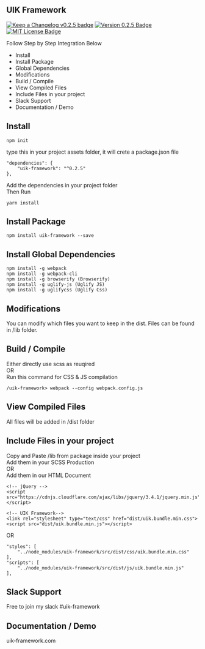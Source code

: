 ## UIK Framework

[![Keep a Changelog v0.2.5 badge][changelog-badge]][changelog]
[![Version 0.2.5 Badge][version-badge]][changelog]
[![MIT License Badge][license-badge]][license]

Follow Step by Step Integration Below

* Install
* Install Package
* Global Dependencies
* Modifications
* Build / Compile
* View Compiled Files
* Include Files in your project
* Slack Support
* Documentation / Demo

## Install

```render
npm init
```
type this in your project assets folder, it will crete a package.json file

```render
"dependencies": {
	"uik-framework": "^0.2.5"
},
```
Add the dependencies in your project folder<br/>
Then Run
```render
yarn install
```

## Install Package

```render
npm install uik-framework --save
```

## Install Global Dependencies

```render
npm install -g webpack
npm install -g webpack-cli
npm install -g browserify (Browserify)
npm install -g uglify-js (Uglify JS)
npm install -g uglifycss (Uglify Css)
```

## Modifications

You can modify which files you want to keep in the dist.
Files can be found in /lib folder.

## Build / Compile

Either directly use scss as reuqired <br />
OR <br />
Run this command for CSS & JS compilation <br />

```render
/uik-framework> webpack --config webpack.config.js
```

## View Compiled Files

All files will be added in /dist folder

## Include Files in your project

Copy and Paste /lib from package inside your project <br />
Add them in your SCSS Production <br />
OR <br />
Add them in our HTML Document

```render
<!-- jQuery -->
<script src="https://cdnjs.cloudflare.com/ajax/libs/jquery/3.4.1/jquery.min.js"></script>

<!-- UIK Framework-->
<link rel="stylesheet" type="text/css" href="dist/uik.bundle.min.css">
<script src="dist/uik.bundle.min.js"></script>
```
OR
```render
"styles": [
	"../node_modules/uik-framework/src/dist/css/uik.bundle.min.css"
],
"scripts": [
	"../node_modules/uik-framework/src/dist/js/uik.bundle.min.js"
],
```

## Slack Support
Free to join my slack #uik-framework


## Documentation / Demo
uik-framework.com


[changelog]: ./CHANGELOG.md
[changelog-badge]: https://img.shields.io/badge/changelog-v0.2.5-%23E05735
[license]: ./LICENSE.md
[version-badge]: https://img.shields.io/badge/version-0.2.5-blue.svg
[license-badge]: https://img.shields.io/badge/license-MIT-blue.svg

